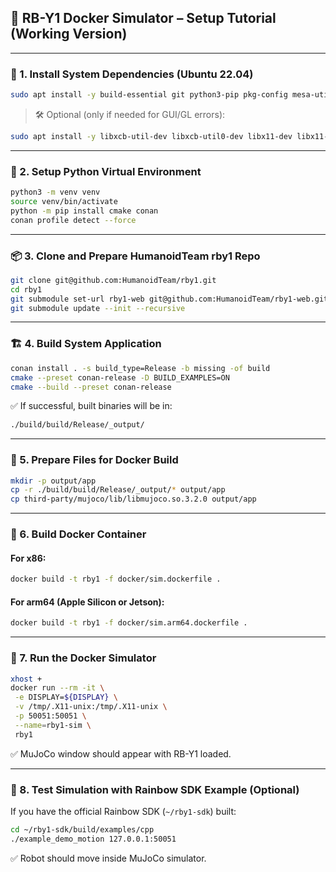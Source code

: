 ## 🚀 RB-Y1 Docker Simulator – Setup Tutorial (Working Version)

---

### 🧱 1. Install System Dependencies (Ubuntu 22.04)

```bash
sudo apt install -y build-essential git python3-pip pkg-config mesa-utils libglew-dev libglfw3 libglfw3-dev libsqlite3-dev qrencode libpng-dev libfreetype6-dev can-utils
```

> 🛠️ Optional (only if needed for GUI/GL errors):
```bash
sudo apt install -y libxcb-util-dev libxcb-util0-dev libx11-dev libx11-xcb-dev libfontenc-dev libice-dev libsm-dev libxau-dev libxaw7-dev libxcomposite-dev libxdamage-dev libxkbfile-dev libxmuu-dev libxres-dev libxtst-dev libxcb-glx0-dev libxcb-render0-dev libxcb-render-util0-dev libxcb-xkb-dev libxcb-icccm4-dev libxcb-image0-dev libxcb-keysyms1-dev libxcb-randr0-dev libxcb-shape0-dev libxcb-sync-dev libxcb-xfixes0-dev libxcb-xinerama0-dev libxcb-dri3-dev libxcb-cursor-dev libxcb-dri2-0-dev libxcb-present-dev libxcb-composite0-dev libxcb-ewmh-dev libxcb-res0-dev
```

---

### 🐍 2. Setup Python Virtual Environment

```bash
python3 -m venv venv
source venv/bin/activate
python -m pip install cmake conan
conan profile detect --force
```

---

### 📦 3. Clone and Prepare HumanoidTeam rby1 Repo

```bash
git clone git@github.com:HumanoidTeam/rby1.git
cd rby1
git submodule set-url rby1-web git@github.com:HumanoidTeam/rby1-web.git
git submodule update --init --recursive
```

---

### 🏗️ 4. Build System Application

```bash
conan install . -s build_type=Release -b missing -of build
cmake --preset conan-release -D BUILD_EXAMPLES=ON
cmake --build --preset conan-release
```

✅ If successful, built binaries will be in:
```bash
./build/build/Release/_output/
```

---

### 📁 5. Prepare Files for Docker Build

```bash
mkdir -p output/app
cp -r ./build/build/Release/_output/* output/app
cp third-party/mujoco/lib/libmujoco.so.3.2.0 output/app
```

---

### 🐳 6. Build Docker Container

#### For x86:
```bash
docker build -t rby1 -f docker/sim.dockerfile .
```

#### For arm64 (Apple Silicon or Jetson):
```bash
docker build -t rby1 -f docker/sim.arm64.dockerfile .
```

---

### 🚀 7. Run the Docker Simulator

```bash
xhost +
docker run --rm -it \
 -e DISPLAY=${DISPLAY} \
 -v /tmp/.X11-unix:/tmp/.X11-unix \
 -p 50051:50051 \
 --name=rby1-sim \
 rby1
```

✅ MuJoCo window should appear with RB-Y1 loaded.

---

### 🧪 8. Test Simulation with Rainbow SDK Example (Optional)

If you have the official Rainbow SDK (`~/rby1-sdk`) built:

```bash
cd ~/rby1-sdk/build/examples/cpp
./example_demo_motion 127.0.0.1:50051
```

✅ Robot should move inside MuJoCo simulator.
